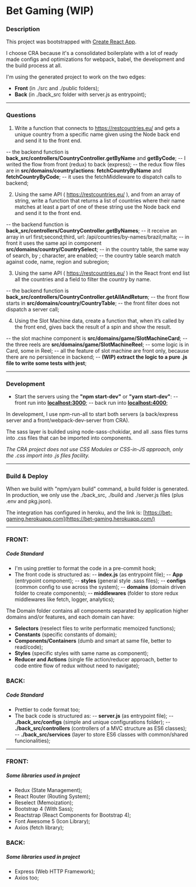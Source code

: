 # Bet Gaming (WIP)

### Description

This project was bootstrapped with [Create React App](https://github.com/facebookincubator/create-react-app).

I choose CRA because it's a consolidated boilerplate with a lot of ready made configs and optimizations for webpack, babel, the development and the build process at all.

I'm using the generated project to work on the two edges:

- **Front** (in ./src and ./public folders);
- **Back** (in ./back_src folder with server.js as entrypoint);

---

### Questions

1. Write a function that connects to https://restcountries.eu/ and gets a unique country from a
   specific name given using the Node back end and send it to the front end.

-- the backend function is **back_src/controllers/CountryController.getByName** and **getByCode**;
-- I writed the flow from front (redux) to back (express);
-- the redux flow files are in **src/domains/country/actions**: **fetchCountryByName** and **fetchCountryByCode**;
-- it uses the fetchMiddleware to dispatch calls to backend;

2. Using the same API ( https://restcountries.eu/ ), and from an array of string, write a function
   that returns a list of countries where their name matches at least a part of one of these string
   use the Node back end and send it to the front end.

-- the backend function is **back_src/controllers/CountryController.getByNames**;
-- it receive an array in url first;second;third, url: /api/countries/by-names/brazil;malta;
-- in front it uses the same api in component **src/domains/country/CountrySelect**;
-- in the country table, the same way of search, by ; character, are enabled;
-- the country table search match against code, name, region and subregion;

3. Using the same API ( https://restcountries.eu/ ) in the React front end list all the countries
   and a field to filter the country by name.

-- the backend function is **back_src/controllers/CountryController.getAllAndReturn**;
-- the front flow starts in **src/domains/country/CountryTable**;
-- the front filter does not dispatch a server call;

4. Using the Slot Machine data, create a function that, when it’s called by the front end, gives back the
   result of a spin and show the result.

-- the slot machine component is **src/domains/game/SlotMachineCard**;
-- the three reels are **src/domains/game/SlotMachineReel**;
-- some logic is in Card, some in Reel;
-- all the feature of slot machine are front only, because there are no persistence in backend;
-- **(WIP) extract the logic to a pure .js file to write some tests with jest**;

---

### Development

- Start the servers using the **"npm start-dev"** or **"yarn start-dev"**:
  -- front run into **[localhost:3000](http://localhost:3000)**;
  -- back run into **[localhost:4000](http://localhost:4000)**;

In development, I use npm-run-all to start both servers (a back/express server and a front/webpack-dev-server from CRA).

The sass layer is builded using node-sass-chokidar, and all .sass files turns into .css files that can be imported into components.

_The CRA project does not use CSS Modules or CSS-in-JS approach, only the .css import into .js files facility._

---

### Build & Deploy

When we build with "npm/yarn build" command, a build folder is generated.
In production, we only use the ./back_src, ./build and ./server.js files (plus .env and pkg.json).

The integration has configured in heroku, and the link is:
[https://bet-gaming.herokuapp.com](https://bet-gaming.herokuapp.com/)

---

### FRONT:

##### Code Standard

- I'm using prettier to format the code in a pre-commit hook;
- The front code is structured as:
  -- **index.js** (as entrypoint file);
  -- **App** (entrypoint component);
  -- **styles** (general style .sass files);
  -- **configs** (common config to use across the system);
  -- **domains** (domain driven folder to create components);
  -- **middlewares** (folder to store redux middlewares like fetch, logger, analytics);

The Domain folder contains all components separated by application higher domains and/or features, and each domain can have:

- **Selectors** (reselect files to write performatic memoized functions);
- **Constants** (specific constants of domain);
- **Components/Containers** (dumb and smart at same file, better to read/code);
- **Styles** (specific styles with same name as component);
- **Reducer and Actions** (single file action/reducer approach, better to code entire flow of redux without need to navigate);

### BACK:

##### Code Standard

- Prettier to code format too;
- The back code is structured as:
  -- **server.js** (as entrypoint file);
  -- **./back_src/configs** (simple and unique configurations folder);
  -- **./back_src/controllers** (controllers of a MVC structure as ES6 classes);
  -- **./back_src/services** (layer to store ES6 classes with common/shared funcionalities);

---

### FRONT:

##### Some libraries used in project

- Redux (State Management);
- React Router (Routing System);
- Reselect (Memoization);
- Bootstrap 4 (With Sass);
- Reactstrap (React Components for Bootstrap 4);
- Font Awesome 5 (Icon Library);
- Axios (fetch library);

### BACK:

##### Some libraries used in project

- Express (Web HTTP Framework);
- Axios too;
